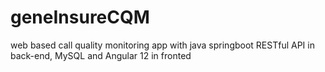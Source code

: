 # geneInsureCQM
web based call quality monitoring app with java springboot RESTful API in back-end, MySQL and Angular 12 in fronted 
